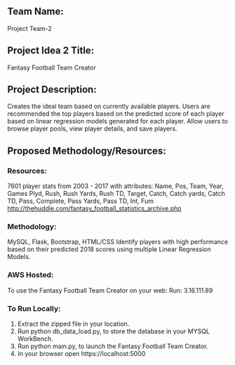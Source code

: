 ## Team Name: 
Project Team-2

## Project Idea 2 Title: 
Fantasy Football Team Creator
## Project Description:
Creates the ideal team based on currently available players. Users are recommended the top players based on the predicted score of each player based on linear regression models generated for each player. Allow users to browse player pools, view player details, and save players.
## Proposed Methodology/Resources:
### Resources:
7601 player stats from 2003 - 2017 with attributes:
Name, Pos, Team, Year, Games Plyd, Rush, Rush Yards, Rush TD, Target, Catch, Catch yards, Catch TD, Pass, Complete, Pass Yards, Pass TD, Int, Fum
http://thehuddle.com/fantasy_football_statistics_archive.php
### Methodology:
MySQL, Flask, Bootstrap, HTML/CSS
Identify players with high performance based on their predicted 2018 scores using multiple Linear Regression Models.

### AWS Hosted:

To use the Fantasy Football Team Creator on your web:
Run: 3.16.111.89

### To Run Locally:
1. Extract the zipped file in your location.
2. Run python db_data_load.py, to store the database in your MYSQL WorkBench.
3. Run python main.py, to launch the Fantasy Football Team Creator.
4. In your browser open https://localhost:5000
